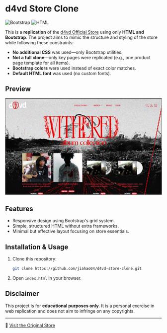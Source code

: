 # d4vd Store Clone

![Bootstrap](https://img.shields.io/badge/Styled%20With-Bootstrap-blue) ![HTML](https://img.shields.io/badge/Built%20With-HTML-orange)

This is a **replication** of the [d4vd Official Store](https://shop.d4vd.io/) using only **HTML and Bootstrap**. The project aims to mimic the structure and styling of the store while following these constraints:

- **No additional CSS** was used—only Bootstrap utilities.
- **Not a full clone**—only key pages were replicated (e.g., one product page template for all items).
- **Bootstrap colors** were used instead of exact color matches.
- **Default HTML font** was used (no custom fonts).

## Preview

![Preview Image](files/preview.png)


## Features

- Responsive design using Bootstrap's grid system.
- Simple, structured HTML without extra frameworks.
- Minimal but effective layout focusing on store essentials.

## Installation & Usage

1. Clone this repository:
   ```sh
   git clone https://github.com/jiahao04/d4vd-store-clone.git
   ```
2. Open `index.html` in your browser.

## Disclaimer

This project is for **educational purposes only**. It is a personal exercise in web replication and does not aim to infringe on any copyrights.

---

🔗 [Visit the Original Store](https://shop.d4vd.io/)

